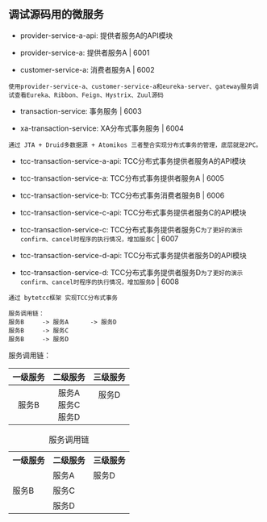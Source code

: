 ## 调试源码用的微服务

- provider-service-a-api: 提供者服务A的API模块

- provider-service-a: 提供者服务A | 6001

- customer-service-a: 消费者服务A | 6002
```$text
使用provider-service-a、customer-service-a和eureka-server、gateway服务调试查看Eureka、Ribbon、Feign、Hystrix、Zuul源码
```

- transaction-service: 事务服务 | 6003

- xa-transaction-service: XA分布式事务服务 | 6004
```text
通过 JTA + Druid多数据源 + Atomikos 三者整合实现分布式事务的管理，底层就是2PC。
```

- tcc-transaction-service-a-api: TCC分布式事务提供者服务A的API模块

- tcc-transaction-service-a: TCC分布式事务提供者服务A | 6005

- tcc-transaction-service-b: TCC分布式事务消费者服务B | 6006

- tcc-transaction-service-c-api: TCC分布式事务提供者服务C的API模块

- tcc-transaction-service-c: TCC分布式事务提供者服务C`为了更好的演示confirm、cancel时程序的执行情况，增加服务C` | 6007

- tcc-transaction-service-d-api: TCC分布式事务提供者服务D的API模块

- tcc-transaction-service-d: TCC分布式事务提供者服务D`为了更好的演示confirm、cancel时程序的执行情况，增加服务D` | 6008
```text
通过 bytetcc框架 实现TCC分布式事务

服务调用链：
服务B     -> 服务A      -> 服务D
服务B     -> 服务C
服务B     -> 服务D
```
服务调用链：

|  一级服务  |  二级服务  |  三级服务  |
|  :----:  |  :----:  |  :----:  |
|  服务B  |  服务A<br>服务C<br>服务D  |  服务D<br><br><br>  |

<table>
    <caption>服务调用链</caption>
	<tr>
	    <th>一级服务</th>
	    <th>二级服务</th>
	    <th>三级服务</th>  
	</tr >
	<tr >
	    <td rowspan="3">服务B</td>
	    <td>服务A</td>
	    <td>服务D</td>
	</tr>
	<tr>
	    <td>服务C</td>
	    <td></td>
	</tr>
	<tr>
	    <td>服务D</td>
	    <td></td>
	</tr>
</table>

